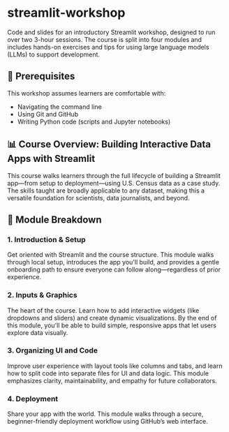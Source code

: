 # streamlit-workshop
Code and slides for an introductory Streamlit workshop, designed to run over two 3-hour sessions. The course is split into four modules and includes hands-on exercises and tips for using large language models (LLMs) to support development.

## 🧠 Prerequisites
This workshop assumes learners are comfortable with:
  * Navigating the command line
  * Using Git and GitHub
  * Writing Python code (scripts and Jupyter notebooks)

## 📊 Course Overview: Building Interactive Data Apps with Streamlit
This course walks learners through the full lifecycle of building a Streamlit app—from setup to deployment—using U.S. Census data as a case study. The skills taught are broadly applicable to any dataset, making this a versatile foundation for scientists, data journalists, and beyond.

## 🧭 Module Breakdown
### 1. Introduction & Setup
Get oriented with Streamlit and the course structure. This module walks through local setup, introduces the app you'll build, and provides a gentle onboarding path to ensure everyone can follow along—regardless of prior experience.

### 2. Inputs & Graphics
The heart of the course. Learn how to add interactive widgets (like dropdowns and sliders) and create dynamic visualizations. By the end of this module, you'll be able to build simple, responsive apps that let users explore data visually.

### 3. Organizing UI and Code
Improve user experience with layout tools like columns and tabs, and learn how to split code into separate files for UI and data logic. This module emphasizes clarity, maintainability, and empathy for future collaborators.

### 4. Deployment
Share your app with the world. This module walks through a secure, beginner-friendly deployment workflow using GitHub’s web interface.